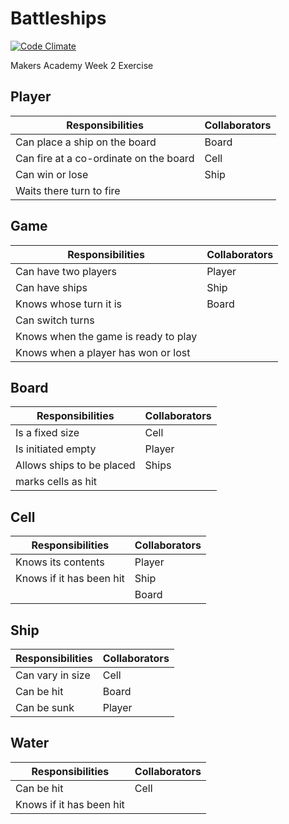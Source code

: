 Battleships
===========
[![Code Climate](https://codeclimate.com/github/ralake/Battleships/badges/gpa.svg)](https://codeclimate.com/github/ralake/Battleships)

Makers Academy Week 2 Exercise
 
Player
------

| Responsibilities | Collaborators |
-------------------|---------------|
| Can place a ship on the board | Board |
| Can fire at a co-ordinate on the board | Cell |
| Can win or lose | Ship |
| Waits there turn to fire |

Game
-----

| Responsibilities | Collaborators |
-------------------|---------------|
| Can have two players | Player |
| Can have ships | Ship |
| Knows whose turn it is | Board |
| Can switch turns | |
| Knows when the game is ready to play | |
| Knows when a player has won or lost | |


Board
-----

| Responsibilities | Collaborators |
-------------------|---------------|
| Is a fixed size | Cell |  
| Is initiated empty | Player |
| Allows ships to be placed | Ships |
| marks cells as hit | |    

Cell
----

| Responsibilities | Collaborators |
-------------------|--------------
| Knows its contents | Player |          
| Knows if it has been hit | Ship |
| | Board |


Ship
----

| Responsibilities | Collaborators |
-------------------|---------------|
| Can vary in size | Cell |
| Can be hit | Board |
| Can be sunk | Player |

Water
-----

| Responsibilities | Collaborators |
-------------------|---------------|
| Can be hit | Cell |
| Knows if it has been hit | |



